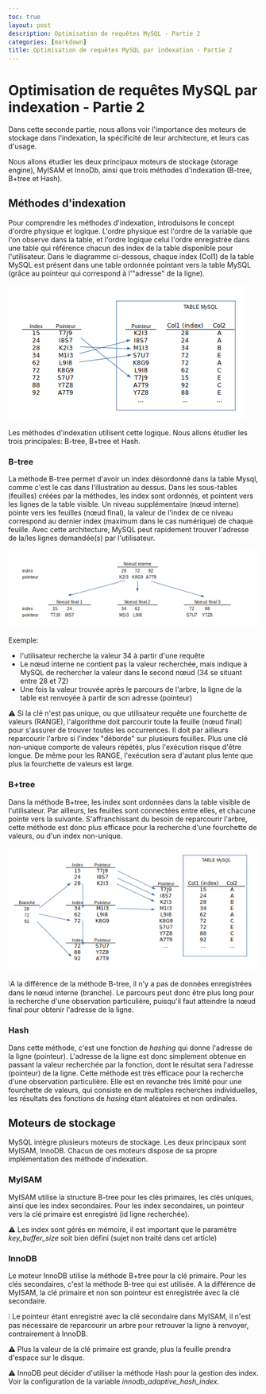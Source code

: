 ```yaml
---
toc: true
layout: post
description: Optimisation de requêtes MySQL - Partie 2
categories: [markdown]
title: Optimisation de requêtes MySQL par indexation - Partie 2
---
```


# Optimisation de requêtes MySQL par indexation - Partie 2

Dans cette seconde partie, nous allons voir l'importance des moteurs de stockage dans l'indexation, la spécificité de leur architecture, et leurs cas d'usage.

Nous allons étudier les deux principaux moteurs de stockage (storage engine), MyISAM et InnoDb, ainsi que trois méthodes d'indexation (B-tree, B+tree et Hash).

## Méthodes d'indexation

Pour comprendre les méthodes d'indexation, introduisons le concept d'ordre physique et logique.
L'ordre physique est l'ordre de la variable que l'on observe dans la table, et l'ordre logique celui l'ordre enregistrée dans une table qui référence chacun des index de la table disponible pour l'utilisateur.
Dans le diagramme ci-dessous, chaque index (Col1) de la table MySQL est présent dans une table ordonnée pointant vers la table MySQL (grâce au pointeur qui correspond à l'"adresse" de la ligne). 

![physque_vs_logique](/images/physque_vs_logique.png)

Les méthodes d'indexation utilisent cette logique. Nous allons étudier les trois principales: B-tree, B+tree et Hash.

### B-tree

La méthode B-tree permet d'avoir un index désordonné dans la table Mysql, comme c'est le cas dans l'illustration au dessus.
Dans les sous-tables (feuilles) créées par la méthodes, les index sont ordonnés, et pointent vers les lignes de la table visible. Un niveau supplémentaire (nœud interne) pointe vers les feuilles (nœud final), la valeur de l'index de ce niveau correspond au dernier index (maximum dans le cas numérique) de chaque feuille.
Avec cette architecture, MySQL peut rapidement trouver l'adresse de la/les lignes demandée(s) par l'utilisateur. 

![btree_diag](/images/btree_diag.png)

Exemple:

- l'utilisateur recherche la valeur 34 à partir d'une requête
- Le nœud interne ne contient pas la valeur recherchée, mais indique à MySQL de rechercher la valeur dans le second nœud (34 se situant entre 28 et 72)
- Une fois la valeur trouvée après le parcours de l'arbre, la ligne de la table est renvoyée à partir de son adresse (pointeur)

:warning: Si la clé n'est pas unique, ou que utilisateur requête une fourchette de valeurs (RANGE), l'algorithme doit parcourir toute la feuille (nœud final) pour s'assurer de trouver toutes les occurrences. Il doit par ailleurs reparcourir l'arbre si l'index "déborde" sur plusieurs feuilles. Plus une clé non-unique comporte de valeurs répétés, plus l'exécution risque d'être longue. De même pour les RANGE, l'exécution sera d'autant plus lente que plus la fourchette de valeurs est large.

### B+tree

Dans la méthode B+tree, les index sont ordonnées dans la table visible de l'utilisateur. Par ailleurs, les feuilles sont connectées entre elles, et chacune pointe vers la suivante. S'affranchissant du besoin de reparcourir l'arbre, cette méthode est donc plus efficace pour la recherche d'une fourchette de valeurs, ou d'un index non-unique.

![bptree_diag](/images/bptree_diag.png)

:grey_exclamation:A la différence de la méthode B-tree, il n'y a pas de données enregistrées dans le nœud interne (branche). Le parcours peut donc être plus long pour la recherche d'une observation particulière, puisqu'il faut atteindre la nœud final pour obtenir l'adresse de la ligne.

### Hash

Dans cette méthode, c'est une fonction de *hashing* qui donne l'adresse de la ligne (pointeur).
L'adresse de la ligne est donc simplement obtenue en passant la valeur recherchée par la fonction, dont le résultat sera l'adresse (pointeur) de la ligne.
Cette méthode est très efficace pour la recherche d'une observation particulière. 
Elle est en revanche très limité pour une fourchette de valeurs, qui consiste en de multiples recherches individuelles, les résultats des fonctions de *hasing* étant aléatoires et non ordinales.

## Moteurs de stockage

MySQL intègre plusieurs moteurs de stockage. Les deux principaux sont MyISAM, InnoDB. Chacun de ces moteurs dispose de sa propre implémentation des méthode d'indexation.

### MyISAM

MyISAM utilise la structure B-tree pour les clés primaires, les clés uniques, ainsi que les index secondaires.
Pour les index secondaires, un pointeur vers la clé primaire est enregistré (id ligne recherchée).

:warning: Les index sont gérés en mémoire, il est important que le paramètre *key_buffer_size* soit bien défini (sujet non traité dans cet article)

### InnoDB

Le moteur InnoDB utilise la méthode B+tree pour la clé primaire.
Pour les clés secondaires, c'est la méthode B-tree qui est utilisée. A la différence de MyISAM, la clé primaire et non son pointeur est enregistrée avec la clé secondaire.

:grey_exclamation: Le pointeur étant enregistré avec la clé secondaire dans MyISAM, il n'est pas nécessaire de reparcourir un arbre pour retrouver la ligne à renvoyer, contrairement à InnoDB.

:warning: Plus la valeur de la clé primaire est grande, plus la feuille prendra d'espace sur le disque.

:warning: InnoDB peut décider d'utiliser la méthode Hash pour la gestion des index. Voir la configuration de la variable *innodb_adaptive_hash_index*.
